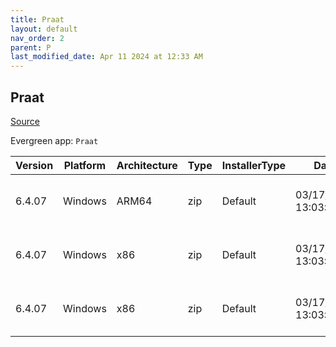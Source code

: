 ```yaml
---
title: Praat
layout: default
nav_order: 2
parent: P
last_modified_date: Apr 11 2024 at 12:33 AM
---
```


## Praat

[Source](https://www.fon.hum.uva.nl/praat/)

Evergreen app: `Praat`

| Version | Platform | Architecture | Type | InstallerType | Date                | Size     | URI                                                                                                                                                                      |
| ------- | -------- | ------------ | ---- | ------------- | ------------------- | -------- | ------------------------------------------------------------------------------------------------------------------------------------------------------------------------ |
| 6.4.07  | Windows  | ARM64        | zip  | Default       | 03/17/2024 13:03:25 | 17900563 | [https://github.com/praat/praat/releases/download/v6.4.07/praat6407_win-arm64.zip](https://github.com/praat/praat/releases/download/v6.4.07/praat6407_win-arm64.zip)     |
| 6.4.07  | Windows  | x86          | zip  | Default       | 03/17/2024 13:03:25 | 18885981 | [https://github.com/praat/praat/releases/download/v6.4.07/praat6407_win-intel64.zip](https://github.com/praat/praat/releases/download/v6.4.07/praat6407_win-intel64.zip) |
| 6.4.07  | Windows  | x86          | zip  | Default       | 03/17/2024 13:03:25 | 19387459 | [https://github.com/praat/praat/releases/download/v6.4.07/praat6407_win-intel32.zip](https://github.com/praat/praat/releases/download/v6.4.07/praat6407_win-intel32.zip) |
